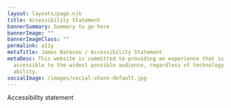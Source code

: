 ```yaml
---
layout: layouts/page.njk
title: Accessibility Statement
bannerSummary: Summary to go here
bannerImage: ""
bannerImageClass: ""
permalink: a11y
metaTitle: James Bateson / Accessibility Statement
metaDesc: This website is committed to providing an experience that is
  accessible to the widest possible audience, regardless of technology or
  ability.
socialImage: /images/social-share-default.jpg
---
```

Accessibility statement